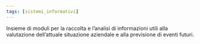 ```yaml
---
tags: [sistemi_informativi]
---
```

Insieme di moduli per la raccolta e l’analisi
di informazioni utili alla valutazione dell’attuale situazione aziendale e alla
previsione di eventi futuri.
